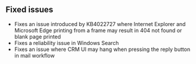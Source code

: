## Fixed issues
- Fixes an issue introduced by KB4022727 where Internet Explorer and Microsoft Edge printing from a frame may result in 404 not found or blank page printed
- Fixes a reliability issue in Windows Search
- Fixes an issue where CRM UI may hang when pressing the reply button in mail workflow